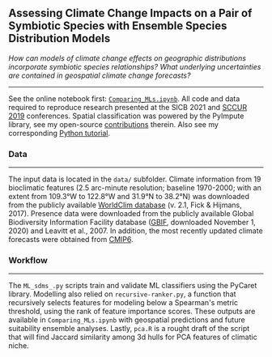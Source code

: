 ## Assessing Climate Change Impacts on a Pair of Symbiotic Species with Ensemble Species Distribution Models


*How can models of climate change effects on geographic distributions incorporate symbiotic species relationships? What underlying uncertainties are contained in geospatial climate change forecasts?*

---

See the online notebook first: [`Comparing_MLs.ipynb`](https://nbviewer.jupyter.org/github/daniel-furman/ensemble-climate-projections/blob/main/Comparing_MLs.ipynb). All code and data required to reproduce research presented at the SICB 2021 and [SCCUR 2019](https://drive.google.com/file/d/114wmqQgjkc5DHLQmVI19AvlTw4K_daYQ/view?usp=sharing) conferences. Spatial classification was powered by the PyImpute library, see my open-source [contributions](https://github.com/perrygeo/pyimpute/pull/21) therein. Also see my corresponding <a target="_blank" rel="noopener noreferrer" href="https://daniel-furman.github.io/py-sdms-tutorial/"> Python tutorial</a>.


### Data

---
The input data is located in the `data/` subfolder. Climate information from 19 bioclimatic features (2.5 arc-minute resolution; baseline 1970-2000; with an extent from 109.3°W to 122.8°W and 31.9°N to 38.2°N) was downloaded from the publicly available [WorldClim database](https://www.worldclim.org) (v. 2.1, Fick & Hijmans, 2017). Presence data were downloaded from the publicly available Global Biodiversity Information Facility database ([GBIF](https://www.gbif.org), downloaded November 1, 2020) and Leavitt et al., 2007. In addition, the most recently updated climate forecasts were obtained from [CMIP6](https://www.worldclim.org/data/cmip6/cmip6_clim2.5m.html).

### Workflow

---

The `ML_sdms_.py` scripts train and validate ML classifiers using the PyCaret library. Modelling also relied on `recursive-ranker.py`, a function that recursively selects features for modeling below a Spearman's metric threshold, using the rank of feature importance scores. These outputs are available in `Comparing_MLs.ipynb` with geospatial predictions and future suitability ensemble analyses. Lastly, `pca.R` is a rought draft of the script that will find Jaccard similarity among 3d hulls for PCA features of climatic niche.

